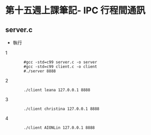 # 第十五週上課筆記-	IPC 行程間通訊

## server.c

* 執行 
 
1
```
        #gcc -std=c99 server.c -o server  
        #gcc -std=c99 client.c -o client  
        #./server 8888  
```
2
```
        ./client leana 127.0.0.1 8888
```
3
```
        ./client christina 127.0.0.1 8888
```
4
```
        ./client AIONLin 127.0.0.1 8888
```
